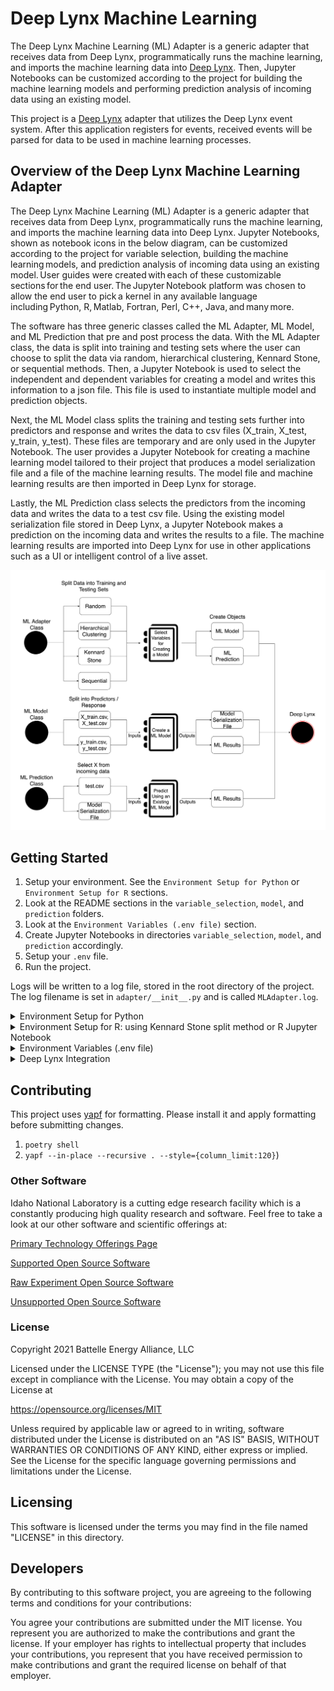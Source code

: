 # Deep Lynx Machine Learning

The Deep Lynx Machine Learning (ML) Adapter is a generic adapter that receives data from Deep Lynx, programmatically runs the machine learning, and imports the machine learning data into [Deep Lynx](https://github.com/idaholab/Deep-Lynx). Then, Jupyter Notebooks can be customized according to the project for building the machine learning models and performing prediction analysis of incoming data using an existing model.

This project is a [Deep Lynx](https://github.com/idaholab/Deep-Lynx) adapter that utilizes the Deep Lynx event system. After this application registers for events, received events will be parsed for data to be used in machine learning processes. 

## Overview of the Deep Lynx Machine Learning Adapter

The Deep Lynx Machine Learning (ML) Adapter is a generic adapter that receives data from Deep Lynx, programmatically runs the machine learning, and imports the machine learning data into Deep Lynx. Jupyter Notebooks, shown as notebook icons in the below diagram, can be customized according to the project for variable selection, building the machine learning models, and prediction analysis of incoming data using an existing model. User guides were created with each of these customizable sections for the end user. The Jupyter Notebook platform was chosen to allow the end user to pick a kernel in any available language including Python, R, Matlab, Fortran, Perl, C++, Java, and many more.  
 
The software has three generic classes called the ML Adapter, ML Model, and ML Prediction that pre and post process the data. With the ML Adapter class, the data is split into training and testing sets where the user can choose to split the data via random, hierarchical clustering, Kennard Stone, or sequential methods. Then, a Jupyter Notebook is used to select the independent and dependent variables for creating a model and writes this information to a json file. This file is used to instantiate multiple model and prediction objects. 
 
Next, the ML Model class splits the training and testing sets further into predictors and response and writes the data to csv files (X_train, X_test, y_train, y_test). These files are temporary and are only used in the Jupyter Notebook. The user provides a Jupyter Notebook for creating a machine learning model tailored to their project that produces a model serialization file and a file of the machine learning results. The model file and machine learning results are then imported in Deep Lynx for storage. 
 
Lastly, the ML Prediction class selects the predictors from the incoming data and writes the data to a test csv file. Using the existing model serialization file stored in Deep Lynx, a Jupyter Notebook makes a prediction on the incoming data and writes the results to a file. The machine learning results are imported into Deep Lynx for use in other applications such as a UI or intelligent control of a live asset.  


![ML Adapter Architecture](data/ML_Adapter_Architecture.png)

## Getting Started

1. Setup your environment. See the `Environment Setup for Python` or `Environment Setup for R` sections.
2. Look at the README sections in the `variable_selection`, `model`, and `prediction` folders.
3. Look at the `Environment Variables (.env file)` section.
4. Create Jupyter Notebooks in directories `variable_selection`, `model`, and `prediction` accordingly.
5. Setup your `.env` file. 
5. Run the project.

Logs will be written to a log file, stored in the root directory of the project. The log filename is set in `adapter/__init__.py` and is called `MLAdapter.log`.

<details>
  <summary>Environment Setup for Python</summary>

* Complete the [Poetry installation](https://python-poetry.org/) 
* All following commands are run in the root directory of the project:
    * Run `poetry update` to install the defined dependencies for the project.
    * Run `poetry shell` to spawns a shell.
    * Finally, run the project with the command `flask run`

</details>

<details>
  <summary>Environment Setup for R: using Kennard Stone split method or R Jupyter Notebook</summary>

### Install Poetry with Anaconda Virtual Environment
1. Install [Anaconda](https://docs.anaconda.com/anaconda/install/index.html), allows for Python and R virtual environments
2. Install [Poetry](https://python-poetry.org/), a package manager for dependencies
    * All following commands are run in the root directory of the project:
        * Run `poetry install` to install the defined dependencies for the project.
        * Run `poetry shell` to spawns a shell.
        * Finally, run the project with the command `flask run`

### Install R Kernel
1. Install the R kernel in Jupyter Notebook
* https://richpauloo.github.io/2018-05-16-Installing-the-R-kernel-in-Jupyter-Lab/
* https://developers.refinitiv.com/en/article-catalog/article/setup-jupyter-notebook-r


2. Verify the `ir` kernel was installed

```
$ jupyter kernelspec list
```

3. Start Jupyter Notebook from the root directory of this project. Go to `New` to verify the R kernel was installed

```
$ jupyter notebook
```
### Install R Packages for Kennard Stone Algorithm
1. Open a new terminal and create an R terminal

```
$ R
```  
2. Install the packages below

```
# R terminal
> install.packages('prospectr', dependencies = TRUE)
> install.packages('reticulate', dependencies = TRUE)
> install.packages('dotenv', dependencies = TRUE)
> install.packages('jsonlite', dependencies = TRUE)
```

### Environment Variables
The R package `dotenv` does not support multi-line variables. Therefore each environment variable must be on a single line, including the `ML_ADAPTER_OBJECTS` variable.


</details>


<details>
  <summary>Environment Variables (.env file)</summary>

### Environment Variables (.env file)

To run this code, first copy the `.env_sample` file and rename it to `.env`. Several parameters must be present:
* DEEP_LYNX_URL: The base URL at which calls to Deep Lynx should be sent
* CONTAINER_NAME: The container name within Deep Lynx
* DATA_SOURCE_NAME: A name for this data source to be registered with Deep Lynx
* DATA_SOURCES: A list of Deep Lynx data source names which listens for events
* REGISTER_WAIT_SECONDS: the number of seconds to wait between attempts to register for events 
* SPLIT: a json of the parameters for each split method. See section below for more details
* ML_ADAPTER_OBJECTS: a json of information for instantiating a `ML_Adapter` object. See section below for more details
* ML_ADAPTER_OBJECT_LOCATION: specifies a file that contains the data for the current (single) `ML_Adapter` object from the `ML_ADAPTER_OBJECTS` environment variable

### SPLIT Environment Variable

The user should choose the parameters for the following split methods: random, hierarchical clustering, kennard stone (R Jupyter Notebook), sequential, none. 

* `random` - splits the dataset into random training and testing sets
    * `test_size`: a decimal percentage of the dataset to include in the test set or the absolute number of test samples
* `hierarchical clustering` - this algorithm build trees in a bottom-up approach, beginning with n singleton clusters (the number of samples in dataset), and then merging the two closest clusters at each stage. This merging is repeated until only one cluster remains.
    * `N`: the number of samples used in the hierarchical clustering algorithm. Do to performance issues, we recommend maximum N of 1000. The algorithm assigns the all samples to an identified cluster, before splitting into training and testing sets
    * `max_clusters`: the maximum number of clusters to create
    * `test_size`: an approximate decimal percentage of the dataset to include in the testing set. Absolute number of test samples not supported
* `kennard stone` - the algorithm takes the pair of samples with the largest Eucledian distance of x-vectors (predictors) and then it sequentially selects a sample to maximize the Eucledian distance between x-vectors of already selected samples and the remaining samples. This process is repeated until the required number of samples is achieved.
    * `N`: the number of samples used in the kennard stone algorithm. Do to performance issues, we recommend maximum N of 40,000.
    * `k`: the number of samples to assign to the training set
* `squential` - splits the dataset sequentially into training and testing sets given a test size. The testing set is composed of the last indices of the dataset at the length of a test size.
    * `test_size`: the number of samples in the testing set
        * `N`: the number of samples in the testing set if the rows in the dataset > `N`
        * `percent`: the percentage of samples in the testing set if the rows in the the dataset <= `N`
* `none` - does not split the data into training and testing sets. The entire dataset becomes the training set.

Default Split Method Parameters
```
SPLIT={"random":{"test_size":0.2}, "hierarchical_clustering":{"N":1000,"max_clusters":10,"test_size":0.2}, "kennard_stone":{"N":10000,"k":6000}, "sequential":{"test_size":{"N":600,"percent":0.1}}, "none":null}
```
 
### ML_ADAPTER_OBJECTS Environment Variable

* Specify the name of the `ML Adapter` object e.g. ML_Object_1
* `DATASET`: the name of the dataset created from querying Deep Lynx
* `SPLIT_METHOD`: the name of the split method to use, e.g. random, hierarchical clustering, kennard stone, sequential, none
* `VARIABLE_SELECTION`: selects the independent and dependent variables for each ML Model to create
    * `notebook`: Jupyter Notebook file path for variable selection
    * `kernel`: type of Jupyter Notebook kernel e.g. python3, ir, etc.
    * `output_file`: a `.json` file that contains the relevant information for instantiating numerous machine learning model (`ML_Model`) objects
* `MODEL`: trains a machine learning model
    * `notebook`: Jupyter Notebook file path for creating a model
    * `kernel`: type of Jupyter Notebook kernel e.g. python3, ir, etc.
    * `output_file`: a file of the machine learning results
    * `model_serialization_file` (optional): a serialize file of the model. Used in `ML_Prediction` object 
    * `standardization_file` (optional): information for standardizing the data. Used in `ML_Prediction` object 
* `PREDICTION` (optional): make a prediction on incoming data using an existing model file
    * `notebook`: Jupyter Notebook file path for making a prediction
    * `kernel`: type of Jupyter Notebook kernel e.g. python3, ir, etc.
    * `output_file`: a file of the machine learning results

<b> *** The R package `dotenv` does not support multi-line variables in the .env file. Therefore each environment variable must be on a single line, including the `ML_ADAPTER_OBJECTS` variable. *** </b>

Save Model

```JSON
{"ML_Object_1":
    {
        "DATASET": "data/*.csv",
        "SPLIT_METHOD": "random",
        "VARIABLE_SELECTION": {"notebook": "variable_selection/*.ipynb", "kernel": "python3", "output_file": "data/*.json"},
        "MODEL": {"notebook": "model/*.ipynb", "kernel": "python3", "output_file": "data/*.csv", "model_serialization_file": "data/*.pickle", "standardization_file": "data/*.json"},
        "PREDICTION": {"notebook": "prediction/*.ipynb", "kernel": "python3", "output_file": "data/*.csv"}
    }
}
```

Don't Save Model

```JSON
{"ML_Object_2":
    {
        "DATASET": "data/*.csv",
        "SPLIT_METHOD": "sequential",
        "VARIABLE_SELECTION": {"notebook": "variable_selection/*.ipynb", "kernel": "python3", "output_file": "data/*.json"},
        "MODEL": {"notebook": "model/*.ipynb", "kernel": "ir", "output_file": "data/*.csv"}
    }
}
```

</details>

<details>
  <summary>Deep Lynx Integration</summary>

### Deep Lynx Integration
The Deep Lynx developer needs to query Deep Lynx for data to use in machine learning and import machine learning data into Deep Lynx.

### Query Data

The query file is located in `adapter/deep_lynx_query.py`.

The developer will need to customize the `compile_data()` function which complies a dataset from deep lynx queries. This function should use the `query()` function to query Deep Lynx for nodes or edges and `download_file()` or `retrieve_file()` functions for querying files.

### Import Data

The query file is located in `adapter/deep_lynx_import.py`.

The developer will need to customize the `generate_payload()` function which generate a list of payloads to import into deep lynx. This function should use the `create_manual_import()` function to create a manual import of the payload to insert into Deep Lynx and `upload_file()` functions for uploading files.


</details>

## Contributing

This project uses [yapf](https://github.com/google/yapf) for formatting. Please install it and apply formatting before submitting changes.
1. `poetry shell`
2. `yapf --in-place --recursive . --style={column_limit:120}`)

### Other Software
Idaho National Laboratory is a cutting edge research facility which is a constantly producing high quality research and software. Feel free to take a look at our other software and scientific offerings at:

[Primary Technology Offerings Page](https://www.inl.gov/inl-initiatives/technology-deployment)

[Supported Open Source Software](https://github.com/idaholab)

[Raw Experiment Open Source Software](https://github.com/IdahoLabResearch)

[Unsupported Open Source Software](https://github.com/IdahoLabUnsupported)

### License

Copyright 2021 Battelle Energy Alliance, LLC

Licensed under the LICENSE TYPE (the "License");
you may not use this file except in compliance with the License.
You may obtain a copy of the License at

  https://opensource.org/licenses/MIT  

Unless required by applicable law or agreed to in writing, software
distributed under the License is distributed on an "AS IS" BASIS,
WITHOUT WARRANTIES OR CONDITIONS OF ANY KIND, either express or implied.
See the License for the specific language governing permissions and
limitations under the License.



Licensing
-----
This software is licensed under the terms you may find in the file named "LICENSE" in this directory.


Developers
-----
By contributing to this software project, you are agreeing to the following terms and conditions for your contributions:

You agree your contributions are submitted under the MIT license. You represent you are authorized to make the contributions and grant the license. If your employer has rights to intellectual property that includes your contributions, you represent that you have received permission to make contributions and grant the required license on behalf of that employer.
